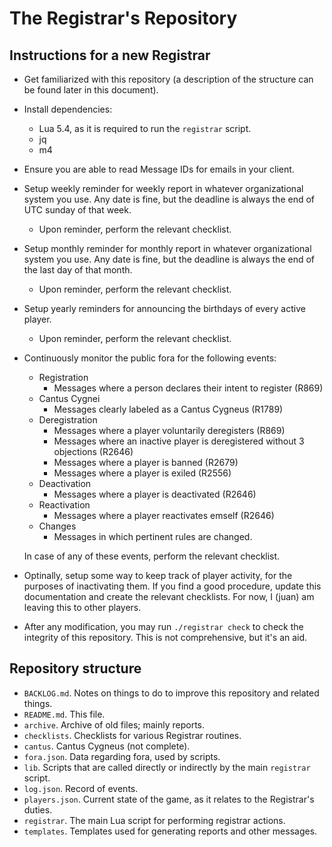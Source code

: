 # The Registrar's Repository

## Instructions for a new Registrar

- Get familiarized with this repository (a description of the structure can be found later in this document).

- Install dependencies:
  - Lua 5.4, as it is required to run the `registrar` script.
  - jq
  - m4

- Ensure you are able to read Message IDs for emails in your client.

- Setup weekly reminder for weekly report in whatever organizational
  system you use. Any date is fine, but the deadline is always the end of
  UTC sunday of that week.

  - Upon reminder, perform the relevant checklist.

- Setup monthly reminder for monthly report in whatever organizational
  system you use. Any date is fine, but the deadline is always the end of
  the last day of that month.

  - Upon reminder, perform the relevant checklist.

- Setup yearly reminders for announcing the birthdays of every active
  player.

  - Upon reminder, perform the relevant checklist.

- Continuously monitor the public fora for the following events:

  - Registration
    - Messages where a person declares their intent to register (R869)
  - Cantus Cygnei
    - Messages clearly labeled as a Cantus Cygneus (R1789)
  - Deregistration
    - Messages where a player voluntarily deregisters (R869)
    - Messages where an inactive player is deregistered without 3 objections (R2646)
    - Messages where a player is banned (R2679)
    - Messages where a player is exiled (R2556)
  - Deactivation
    - Messages where a player is deactivated (R2646)
  - Reactivation
    - Messages where a player reactivates emself (R2646)
  - Changes
    - Messages in which pertinent rules are changed.

  In case of any of these events, perform the relevant checklist.

- Optinally, setup some way to keep track of player activity, for the
  purposes of inactivating them. If you find a good procedure, update
  this documentation and create the relevant checklists. For now, I
  (juan) am leaving this to other players.

- After any modification, you may run `./registrar check` to check the
  integrity of this repository. This is not comprehensive, but it's an aid.

## Repository structure

- `BACKLOG.md`. Notes on things to do to improve this repository and related things.
- `README.md`. This file.
- `archive`. Archive of old files; mainly reports.
- `checklists`. Checklists for various Registrar routines.
- `cantus`. Cantus Cygneus (not complete).
- `fora.json`. Data regarding fora, used by scripts.
- `lib`. Scripts that are called directly or indirectly by the main `registrar` script.
- `log.json`. Record of events.
- `players.json`. Current state of the game, as it relates to the Registrar's duties.
- `registrar`. The main Lua script for performing registrar actions.
- `templates`. Templates used for generating reports and other messages.


